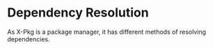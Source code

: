 # Dependency Resolution

As X-Pkg is a package manager, it has different methods of resolving dependencies.